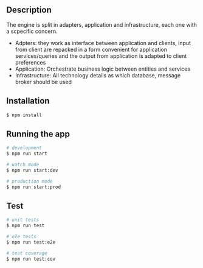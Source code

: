 ## Description

The engine is split in adapters, application and infrastructure, each one with a scpecific concern.

- Adpters: they work as interface between application and clients, input from client are repacked in a form convenient 
for application services/queries and the output from application is adapted to client preferences
- Application: Orchestrate business logic between entities and services
- Infrastructure: All technology details as which database, message broker should be used   

## Installation

```bash
$ npm install
```

## Running the app

```bash
# development
$ npm run start

# watch mode
$ npm run start:dev

# production mode
$ npm run start:prod
```

## Test

```bash
# unit tests
$ npm run test

# e2e tests
$ npm run test:e2e

# test coverage
$ npm run test:cov
```